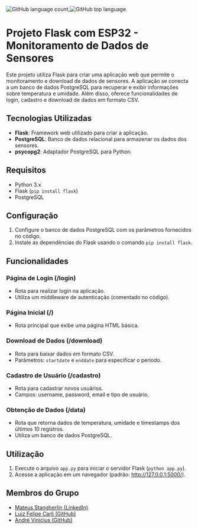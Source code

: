 ![GitHub language count](https://img.shields.io/github/languages/count/andrevinicus/Projeto-IoT-DHT11),![GitHub top language](https://img.shields.io/github/languages/top/andrevinicus/Projeto-IoT-DHT11)


# Projeto Flask com ESP32 - Monitoramento de Dados de Sensores

Este projeto utiliza Flask para criar uma aplicação web que permite o monitoramento e download de dados de sensores. A aplicação se conecta a um banco de dados PostgreSQL para recuperar e exibir informações sobre temperatura e umidade. Além disso, oferece funcionalidades de login, cadastro e download de dados em formato CSV.

## Tecnologias Utilizadas

- **Flask**: Framework web utilizado para criar a aplicação.
- **PostgreSQL**: Banco de dados relacional para armazenar os dados dos sensores.
- **psycopg2**: Adaptador PostgreSQL para Python.

## Requisitos

- Python 3.x
- Flask (`pip install flask`)
- PostgreSQL

## Configuração

1. Configure o banco de dados PostgreSQL com os parâmetros fornecidos no código.
2. Instale as dependências do Flask usando o comando `pip install flask`.

## Funcionalidades

### Página de Login (/login)

- Rota para realizar login na aplicação.
- Utiliza um middleware de autenticação (comentado no código).

### Página Inicial (/)

- Rota principal que exibe uma página HTML básica.

### Download de Dados (/download)

- Rota para baixar dados em formato CSV.
- Parâmetros: `startdate` e `enddate` para especificar o período.

### Cadastro de Usuário (/cadastro)

- Rota para cadastrar novos usuários.
- Campos: username, password, email e tipo de usuário.

### Obtenção de Dados (/data)

- Rota que retorna dados de temperatura, umidade e timestamps dos últimos 10 registros.
- Utiliza um banco de dados PostgreSQL.

## Utilização

1. Execute o arquivo `app.py` para iniciar o servidor Flask (`python app.py`).
2. Acesse a aplicação em um navegador (padrão: http://127.0.0.1:5000/).


## Membros do Grupo

- [Mateus Stangherlin (LinkedIn)](https://www.linkedin.com/in/mateus-stangherlin-47a1b1230/)
- [Luiz Felipe Carli (GitHub)](https://github.com/felipeluizcarli)
- [André Vinicius (GitHub)](https://github.com/andrevinicus/Projeto-IoT-DHT11)

